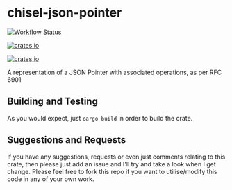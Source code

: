# chisel-json-pointer


[![Workflow Status](https://img.shields.io/github/actions/workflow/status/jonnycoombes/chisel-core/rust.yml)](https://img.shields.io/github/actions/workflow/status/jonnycoombes/chisel-core/rust.yml)

[![crates.io](https://img.shields.io/crates/v/chisel-json-pointer.svg)](https://crates.io/crates/chisel-json-pointer)

[![crates.io](https://img.shields.io/crates/l/chisel-json-pointer.svg)](https://crates.io/crates/chisel-json-pointer)

A representation of a JSON Pointer with associated operations, as per RFC 6901



## Building and Testing

As you would expect, just `cargo build` in order to build the crate.

## Suggestions and Requests

If you have any suggestions, requests or even just comments relating to this crate, then please just add an issue and
I'll try and take a look when I get change.  Please feel free to fork this repo if you want to utilise/modify this code
in any of your own work.
